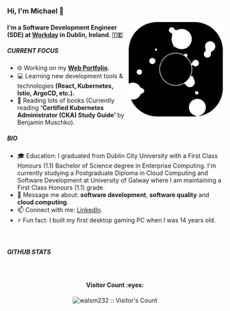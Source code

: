 ### Hi, I'm Michael 👋
<img align='right' src="giphy.gif" width="220">

#### I'm a Software Development Engineer (SDE) at [Workday](https://www.workday.com/) in Dublin, Ireland. 🇮🇪

##### CURRENT FOCUS

- 🌐  Working on my <b> [Web Portfolio](https://www.michaelwalsh-portfolio.com/). </b>
- 💻  Learning new development tools & technologies <b> (React, Kubernetes, Istio, ArgoCD, etc.). </b>
- 📖  Reading lots of books (Currently reading <b> 'Certified Kubernetes Administrator (CKA) Study Guide' </b> by Benjamin Muschko).

##### BIO

- 🎓  Education: I graduated from Dublin City University with a First Class Honours (1.1) Bachelor of Science degree in Enterprise Computing. I'm currently studying a Postgraduate Diploma in Cloud Computing and Software Development at University of Galway where I am maintaining a First Class Honours (1.1) grade.
- 💬  Message me about: **software development**, **software quality** and **cloud computing**.
- 📫  Connect with me: [LinkedIn](https://www.linkedin.com/in/michael-walsh-it/).
- ⚡️  Fun fact: I built my first desktop gaming PC when I was 14 years old.

<br>

##### GITHUB STATS
<br>
<h4 align="center">Visitor Count :eyes:</h4>
<p align="center"><img src="https://profile-counter.glitch.me/{walsm232}/count.svg" alt="walsm232 :: Visitor's Count" /></p>
